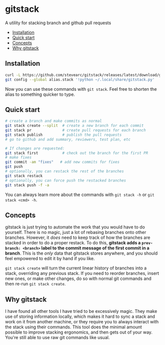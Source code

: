 # gitstack

A utility for stacking branch and github pull requests

- [Installation](#installation)
- [Quick start](#quick-start)
- [Concepts](#concepts)
- [Why gitstack](#why-gitstack)

## Installation

```bash
curl -L https://github.com/stevearc/gitstack/releases/latest/download/gitstack.py -o ~/.local/share/gitstack.py
git config --global alias.stack '!python ~/.local/share/gitstack.py'
```

Now you can use these commands with `git stack`. Feel free to shorten the alias to something quicker to type.

## Quick start

```bash
# create a branch and make commits as normal
git stack create --split  # create a new branch for each commit
git stack pr              # create pull requests for each branch
git stack publish         # publish the pull requests
# go to github and add summary, reviewers, test plan, etc

# If changes are requested:
git stack first           # check out the branch for the first PR
# make fixes
git commit -am "fixes"   # add new commits for fixes
git push
# optionally, you can restack the rest of the branches
git stack restack
# optionally, you can force push the restacked branches
git stack push -f -a
```

You can always learn more about the commands with `git stack -h` or `git stack <cmd> -h`.

## Concepts

gitstack is just trying to automate the work that you would have to do yourself. There is no magic, just a lot of rebasing branches onto other branches.
However, it _does_ need to keep track of how the branches are stacked in order to do a proper restack. To do this, **gitstack adds a `prev-branch: <branch>` label to the commit message of the first commit in a branch**. This is the _only_ data that gitstack stores anywhere, and you should feel empowered to edit it by hand if you like.

`git stack create` will turn the current linear history of branches into a stack, overriding any previous stack. If you need to reorder branches, insert new ones, or make other changes, do so with normal git commands and then re-run `git stack create`.

## Why gitstack

I have found all other tools I have tried to be excessively magic. They make use of storing information locally, which makes it hard to sync a stack and work on it from another machine, or they require you to always interact with the stack using their commands. This tool does the minimal amount possible to improve stacking ergonomics, and then gets out of your way. You're still able to use raw git commands like usual.
